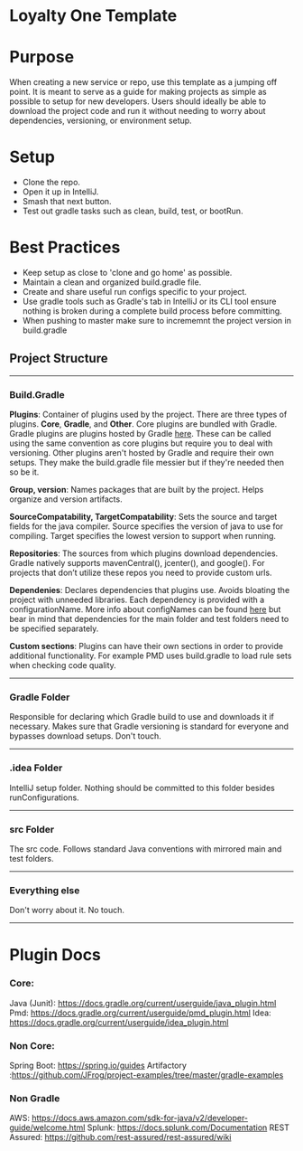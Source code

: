 # Loyalty One Template

# Purpose
When creating a new service or repo, use this template as a jumping off point.  It is meant to serve as a guide for making projects as simple as possible to setup for new developers.  Users should ideally be able to download the project code and run it without needing to worry about dependencies, versioning, or environment setup.

# Setup
- Clone the repo.
- Open it up in IntelliJ.
- Smash that next button.
- Test out gradle tasks such as clean, build, test, or bootRun.

# Best Practices
- Keep setup as close to 'clone and go home' as possible.
- Maintain a clean and organized build.gradle file.
- Create and share useful run configs specific to your project.
- Use gradle tools such as Gradle's tab in IntelliJ or its CLI tool ensure nothing is broken during a complete build process before committing.
- When pushing to master make sure to incrememnt the project version in build.gradle

## Project Structure
---
### Build.Gradle
**Plugins**: Container of plugins used by the project.  There are three types of plugins.  **Core**, **Gradle**, and **Other**.  Core plugins are bundled with Gradle.  Gradle plugins are plugins hosted by Gradle [here](https://plugins.gradle.org/).  These can be called using the same convention as core plugins but require you to deal with versioning.  Other plugins aren't hosted by Gradle and require their own setups.  They make the build.gradle file messier but if they're needed then so be it.

**Group, version**:  Names packages that are built by the project.  Helps organize and version artifacts.

**SourceCompatability, TargetCompatability**:  Sets the source and target fields for the java compiler.  Source specifies the version of java to use for compiling.  Target specifies the lowest version to support when running.

**Repositories**:  The sources from which plugins download dependencies.  Gradle natively supports mavenCentral(), jcenter(), and google().  For projects that don’t utilize these repos you need to provide custom urls.

**Dependenies**:  Declares dependencies that plugins use.  Avoids bloating the project with unneeded libraries.  Each dependency is provided with a configurationName.  More info about configNames can be found [here](https://docs.gradle.org/current/userguide/java_library_plugin.html) but bear in mind that dependencies for the main folder and test folders need to be specified separately.

**Custom sections**:  Plugins can have their own sections in order to provide additional functionality.  For example PMD uses build.gradle to load rule sets when checking code quality.

---
### Gradle Folder
Responsible for declaring which Gradle build to use and downloads it if necessary.  Makes sure that Gradle versioning is standard for everyone and bypasses download setups.  Don't touch.

---
### .idea Folder
IntelliJ setup folder.  Nothing should be committed to this folder besides runConfigurations.

---
### src Folder
The src code.  Follows standard Java conventions with mirrored main and test folders.

---
### Everything else
Don't worry about it.  No touch.

***
# Plugin Docs
### Core:
Java (Junit): https://docs.gradle.org/current/userguide/java_plugin.html
Pmd: https://docs.gradle.org/current/userguide/pmd_plugin.html
Idea: https://docs.gradle.org/current/userguide/idea_plugin.html

### Non Core:
Spring Boot: https://spring.io/guides
Artifactory :https://github.com/JFrog/project-examples/tree/master/gradle-examples

### Non Gradle
AWS: https://docs.aws.amazon.com/sdk-for-java/v2/developer-guide/welcome.html
Splunk: https://docs.splunk.com/Documentation
REST Assured: https://github.com/rest-assured/rest-assured/wiki



